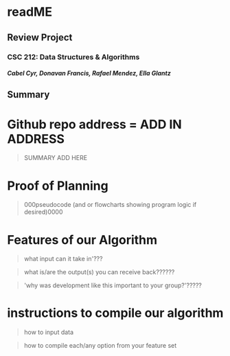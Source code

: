 # readME 

## Review Project
### CSC 212: Data Structures & Algorithms
##### Cabel Cyr, Donavan Francis, Rafael Mendez, Ella Glantz

## Summary


# Github repo address = ADD IN ADDRESS

>SUMMARY ADD HERE



# Proof of Planning 

> 000pseudocode (and or flowcharts showing program logic if desired)0000


# Features of our Algorithm

> what input can it take in'???

> what is/are the output(s) you can receive back??????

>'why was development like this important to your group?'?????



# instructions to compile our algorithm 

> how to input data

> how to compile each/any option from your feature set



